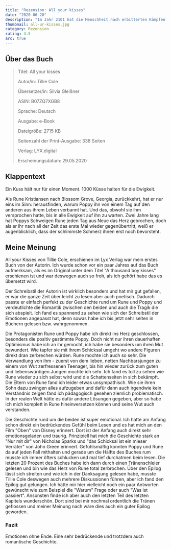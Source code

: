 ```yaml
---
title: "Rezension: All your kisses"
date: "2020-06-20"
description: "Im Jahr 2101 hat die Menschheit nach erbitterten Kämpfen gegen die künstliche Intelligenz KAMI einen herben Rückschlag erlitten. Millionen wurden von ihrem technologischen Virus infiziert und verloren jeglichen eigenen Willen. Während auf der ganzen Welt nach einem Heilmittel geforscht wird, versucht die Kämpferin Andra hingegen Kontakt mit KAMI aufzunehmen — überzeugt davon, dass das Programm eine Persönlichkeit entwickelt hat ..."
thumbnail: all-ur-kisses.jpg
category: Rezension
rating: 4.5
arc: true
---
```


## Über das Buch
> Titel: All your kisses
> 
> Autor/in: Tillie Cole
> 
> Übersetzer/in: Silvia Gleißner
> 
> ASIN: B07ZQ7XGB8
> 
> Sprache: Deutsch
> 
> Ausgabe: e-Book
> 
> Dateigröße: 2715 KB
> 
> Seitenzahl der Print-Ausgabe: 338 Seiten
> 
> Verlag: LYX.digital
> 
> Erscheinungsdatum: 29.05.2020

## Klappentext
Ein Kuss hält nur für einen Moment. 1000 Küsse halten für die Ewigkeit.

Als Rune Kristiansen nach Blossom Grove, Georgia, zurückkehrt, hat er nur eins im Sinn: herausfinden, warum Poppy ihn von einem Tag auf den anderen aus ihrem Leben verbannt hat. Und das, obwohl sie ihm versprochen hatte, bis in alle Ewigkeit auf ihn zu warten. Zwei Jahre lang hat Poppys Schweigen Rune jeden Tag aus Neue das Herz gebrochen, doch als er ihr nach all der Zeit das erste Mal wieder gegenübertritt, weiß er augenblicklich, dass der schlimmste Schmerz ihnen erst noch bevorsteht.

## Meine Meinung
All your Kisses von Tillie Cole, erschienen im Lyx Verlag war mein erstes Buch von der Autorin. Ich wurde schon vor ein paar Jahres auf das Buch aufmerksam, als es im Original unter dem Titel "A thousand boy kisses" erschienen ist und war deswegen auch so froh, als ich gehört habe das es übersetzt wird.

Der Schreibstil der Autorin ist wirklich besonders und hat mir gut gefallen, er war die ganze Zeit über leicht zu lesen aber auch poetisch. Dadurch passte er einfach perfekt zu der Geschichte rund um Rune und Poppy und verdeutlichte die Romantik zwischen den beiden und auch die Tragik die sich abspielt. Ich fand es spannend zu sehen wie sich der Schreibstil der Emotionen angepasst hat, denn sowas habe ich bis jetzt sehr selten in Büchern gelesen bzw. wahrgenommen.

Die Protagonisten Rune und Poppy habe ich direkt ins Herz geschlossen, besonders die positiv gestimmte Poppy. Doch nicht nur ihren dauerhaften Optimismus habe ich an ihr gemocht, ich habe sie besonders um ihren Mut bewundert. Wie tapfer sie mit ihrem Schicksal umgeht wo andere Figuren direkt dran zerbrechen würden. Rune mochte ich auch so sehr. Die Verwandlung von ihm - zuerst von dem lieben, netten Nachbarsjungen zu einem von Wut zerfressenen Teenager, bis hin wieder zurück zum guten und liebenswürdigen Jungen mochte ich sehr. Ich fand es toll zu sehen wie Rune wieder zu sich selbst wird und die Schattenseiten in sich bekämpft. Die Eltern von Rune fand ich leider etwas unsympathisch. Wie sie ihren Sohn dazu zwingen alles aufzugeben und dafür dann auch irgendwie kein Verständnis zeigen fand ich pädagogisch gesehen ziemlich problematisch. In der realen Welt hätte es dafür andere Lösungen gegeben, aber so habe ich mich komplett in Rune hineinversetzen können und seine Wut auch verstanden.

Die Geschichte rund um die beiden ist super emotional. Ich hatte am Anfang schon direkt ein bedrückendes Gefühl beim Lesen und es hat mich an den Film "Oben" von Disney erinnert. Dort ist der Anfang auch direkt sehr emotionsgeladen und traurig. Prinzipiell hat mich die Geschichte stark an "Nur mit dir" von Nicholas Sparks und "das Schicksal ist ein mieser Verräter" von John Green erinnert. Gefühlsmäßig konnten Poppy und Rune da auf jeden Fall mithalten und gerade um die Hälfte des Buches rum musste ich immer öfters schlucken und mal tief durchatmen beim lesen. Die letzten 20 Prozent des Buches habe ich dann durch einen Tränenschleier gelesen und bin wie das Herz von Rune total zerbrochen. Über den Epilog lässt sich streiten und wie ich in der Danksagung gelesen habe, musste Tillie Cole deswegen auch mehrere Diskussionen führen, aber ich fand den Epilog gut gelungen. Ich hätte mir hier vielleicht noch ein paar Antworten gewünscht wie zum Beispiel die "Warum" Frage oder auch "Was ist passiert". Ansonsten finde ich aber auch den letzten Teil des letzten Kapitels wunderschön. Dort sind bei mir nochmal ordentlich die Tränen geflossen und meiner Meinung nach wäre dies auch ein guter Epilog geworden.

### Fazit
Emotionen ohne Ende. Eine sehr bedrückende und trotzdem auch romantische Geschichte.

